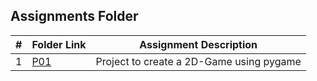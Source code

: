 ##  Assignments Folder

|   #   | Folder Link | Assignment Description |
| :---: | ----------- | ---------------------- |
|   1   |  [P01](https://github.com/Sravani0821/5443-2D-seelam/tree/main/assignments/P01) | Project to create a 2D-Game using pygame |
